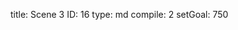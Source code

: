 title:          Scene 3
ID:             16
type:           md
compile:        2
setGoal:        750


